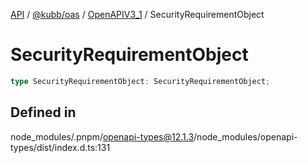 [API](../../../../../packages.md) / [@kubb/oas](../../../index.md) / [OpenAPIV3\_1](../index.md) / SecurityRequirementObject

# SecurityRequirementObject

```ts
type SecurityRequirementObject: SecurityRequirementObject;
```

## Defined in

node\_modules/.pnpm/openapi-types@12.1.3/node\_modules/openapi-types/dist/index.d.ts:131

